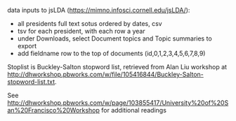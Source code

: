 
data inputs to jsLDA (https://mimno.infosci.cornell.edu/jsLDA/):
- all presidents full text sotus ordered by dates, csv
- tsv for each president, with each row a year
- under Downloads, select Document topics and Topic summaries to export
- add fieldname row to the top of documents (id,0,1,2,3,4,5,6,7,8,9)

Stoplist is Buckley-Salton stopword list, retrieved from Alan Liu workshop at <http://dhworkshop.pbworks.com/w/file/105416844/Buckley-Salton-stopword-list.txt>. 

See <http://dhworkshop.pbworks.com/w/page/103855417/University%20of%20San%20Francisco%20Workshop> for additional readings
